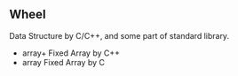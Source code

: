 ## Wheel
Data Structure by C/C++, and some part of standard library.

* array+ Fixed Array by C++
* array Fixed Array by C
